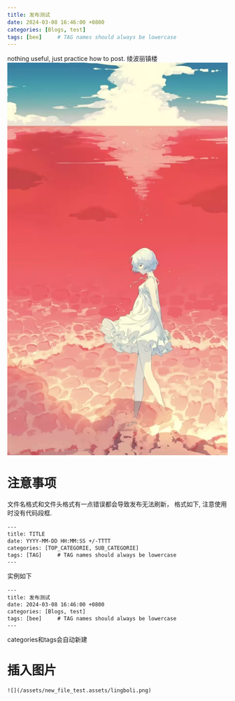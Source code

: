 ```yaml
---
title: 发布测试
date: 2024-03-08 16:46:00 +0800
categories: [Blogs, test]
tags: [bee]     # TAG names should always be lowercase
---
```



nothing useful, just practice how to post.
绫波丽镇楼
![](/assets/new_file_test.assets/lingboli.png)
# 注意事项
文件名格式和文件头格式有一点错误都会导致发布无法刷新，
格式如下, 注意使用时没有代码段框.
```
---
title: TITLE
date: YYYY-MM-DD HH:MM:SS +/-TTTT
categories: [TOP_CATEGORIE, SUB_CATEGORIE]
tags: [TAG]     # TAG names should always be lowercase
---
```
实例如下
```
---
title: 发布测试
date: 2024-03-08 16:46:00 +0800
categories: [Blogs, test]
tags: [bee]     # TAG names should always be lowercase
---
```
categories和tags会自动新建
# 插入图片
```
![](/assets/new_file_test.assets/lingboli.png)
```






